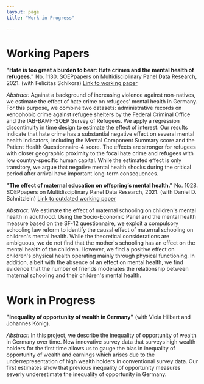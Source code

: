 ```yaml
---
layout: page
title: "Work in Progress"

---
```


# Working Papers

**"Hate is too great a burden to bear: Hate crimes and the mental health of refugees."** No. 1130. SOEPpapers on Multidisciplinary Panel Data Research, 2021. (with Felicitas Schikora) [Link to working paper](https://www.diw.de/de/diw_01.c.817746.de/publikationen/soeppapers/2021_1130/hate_is_too_great_a_burden_to_bear__hate_crimes_and_the_mental_health_of_refugees.html)

*Abstract:* Against a background of increasing violence against non-natives, we estimate the effect of hate crime on refugees’ mental health in Germany. For this purpose, we combine two datasets: administrative records on xenophobic crime against refugee shelters by the Federal Criminal Office and the IAB-BAMF-SOEP Survey of Refugees. We apply a regression discontinuity in time design to estimate the effect of interest. Our results indicate that hate crime has a substantial negative effect on several mental health indicators, including the Mental Component Summary score and the Patient Health Questionnaire-4 score. The effects are stronger for refugees with closer geographic proximity to the focal hate crime and refugees with low country-speciﬁc human capital. While the estimated effect is only transitory, we argue that negative mental health shocks during the critical period after arrival have important long-term consequences.

**"The effect of maternal education on offspring’s mental health."** No. 1028. SOEPpapers on Multidisciplinary Panel Data Research, 2021. (with Daniel D. Schnitzlein) [Link to outdated working paper](https://www.diw.de/documents/publikationen/73/diw_01.c.617185.de/diw_sp1028.pdf)

*Abstract:* We estimate the effect of maternal schooling on children's mental health in adulthood. Using the Socio-Economic Panel and the mental health measure based on the SF-12 questionnaire, we exploit a compulsory schooling law reform to identify the causal effect of maternal schooling on children's mental health. While the theoretical considerations are ambiguous, we do not find that the mother's schooling has an effect on the mental health of the children. However, we find a positive effect on children's physical health operating mainly through physical functioning. In addition, albeit with the absence of an effect on mental health, we find evidence that the number of friends moderates the relationship between maternal schooling and their children's mental health.

# Work in Progress


**"Inequality of opportunity of wealth in Germany"** (with Viola Hilbert and Johannes König).

*Abstract:* In this project, we describe the inequality of opportunity of wealth in Germany over time. New innovative survey data that surveys high wealth holders for the first time allows us to gauge the bias in inequality of opportunity of wealth and earnings which arises due to the underrepresentation of high wealth holders in conventional survey data. Our first estimates show that previous inequality of opportunity measures severly underestimate the inequality of opportunity in Germany.
